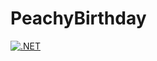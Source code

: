# PeachyBirthday

[![.NET](https://github.com/dan-giddins/PeachyBirthday/actions/workflows/dotnet.yml/badge.svg)](https://github.com/dan-giddins/PeachyBirthday/actions/workflows/dotnet.yml)

